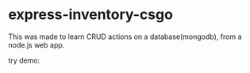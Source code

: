 # express-inventory-csgo

This was made to learn CRUD actions on a database(mongodb), from a node.js web app.

try demo: 
